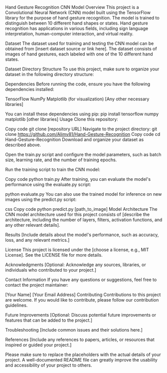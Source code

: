 Hand Gesture Recognition CNN Model
Overview
This project is a Convolutional Neural Network (CNN) model built using the TensorFlow library for the purpose of hand gesture recognition. The model is trained to distinguish between 10 different hand shapes or states. Hand gesture recognition has applications in various fields, including sign language interpretation, human-computer interaction, and virtual reality.

Dataset
The dataset used for training and testing the CNN model can be obtained from [insert dataset source or link here]. The dataset consists of images of hand gestures, each labeled with one of the 10 different hand states.

Dataset Directory Structure
To use this project, make sure to organize your dataset in the following directory structure:

Dependencies
Before running the code, ensure you have the following dependencies installed:

TensorFlow
NumPy
Matplotlib (for visualization)
[Any other necessary libraries]

You can install these dependencies using pip:
pip install tensorflow numpy matplotlib [other libraries]
Usage
Clone this repository:

Copy code
git clone [repository URL]
Navigate to the project directory:
git clone https://github.com/Alimv81/Hand-Gesture-Recognition
Copy code
cd Hand-Gesture-Recognition
Download and organize your dataset as described above.

Open the train.py script and configure the model parameters, such as batch size, learning rate, and the number of training epochs.

Run the training script to train the CNN model:

Copy code
python train.py
After training, you can evaluate the model's performance using the evaluate.py script:

python evaluate.py
You can also use the trained model for inference on new images using the predict.py script:

css
Copy code
python predict.py [path_to_image]
Model Architecture
The CNN model architecture used for this project consists of [describe the architecture, including the number of layers, filters, activation functions, and any other relevant details].

Results
[Include details about the model's performance, such as accuracy, loss, and any relevant metrics.]

License
This project is licensed under the [choose a license, e.g., MIT License]. See the LICENSE file for more details.

Acknowledgments
[Optional: Acknowledge any sources, libraries, or individuals who contributed to your project.]

Contact Information
If you have any questions or suggestions, feel free to contact the project maintainer:

[Your Name]
[Your Email Address]
Contributing
Contributions to this project are welcome. If you would like to contribute, please follow our contribution guidelines.

Future Improvements
[Optional: Discuss potential future improvements or features that can be added to the project.]

Troubleshooting
[Include common issues and their solutions here.]

References
[Include any references to papers, articles, or resources that inspired or guided your project.]

Please make sure to replace the placeholders with the actual details of your project. A well-documented README file can greatly improve the usability and accessibility of your project to others.
